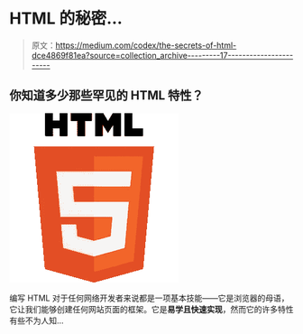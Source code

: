 # HTML 的秘密…

> 原文：<https://medium.com/codex/the-secrets-of-html-dce4869f81ea?source=collection_archive---------17----------------------->

## 你知道多少那些罕见的 HTML 特性？

![](img/a43238e32073d117da6a53e8f4da9f61.png)

编写 HTML 对于任何网络开发者来说都是一项基本技能——它是浏览器的母语，它让我们能够创建任何网站页面的框架。它是**易学且快速实现**，然而它的许多特性有些不为人知…